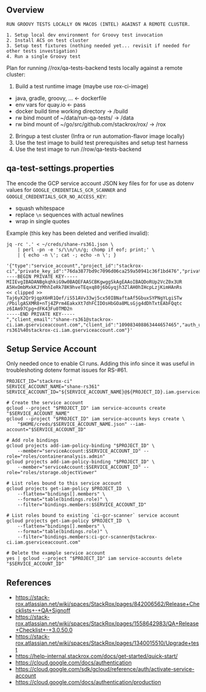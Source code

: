 Overview
--------

    RUN GROOVY TESTS LOCALLY ON MACOS (INTEL) AGAINST A REMOTE CLUSTER.

    1. Setup local dev environment for Groovy test invocation
    2. Install ACS on test cluster
    3. Setup test fixtures (nothing needed yet... revisit if needed for other tests investigation)
    4. Run a single Groovy test

Plan for running //rox/qa-tests-backend tests locally against a remote cluster:

1. Build a test runtime image (maybe use rox-ci-image)
  - java, gradle, groovy, ...                          <- dockerfile
  - env vars for quay.io                               <- pass
  - docker build time working directory                -> /build
  - rw bind mount of ~/data/run-qa-tests/              -> /data
  - rw bind mount of ~/go/src/github.com/stackrox/rox/ -> /rox
2. Bringup a test cluster (Infra or run automation-flavor image locally)
3. Use the test image to build test prerequisites and setup test harness
4. Use the test image to run //row/qa-tests-backend


qa-test-settings.properties
---------------------------

The encode the GCP service account JSON key files for for use as dotenv values
for `GOOGLE_CREDENTIALS_GCR_SCANNER` and `GOOGLE_CREDENTIALS_GCR_NO_ACCESS_KEY`:
* squash whitespace
* replace `\n` sequences with actual newlines
* wrap in single quotes

Example (this key has been deleted and verified invalid):
```
jq -rc '.' < ~/creds/shane-rs361.json \
    | perl -pn -e 's/\\n/\n/g; chomp if eof; print;' \
    | { echo -n \'; cat -; echo -n \'; }
```

    '{"type":"service_account","project_id":"stackrox-ci","private_key_id":"76da3877bd9c7096d06ca259a50941c36f1bd476","private_key":"-----BEGIN PRIVATE KEY-----
    MIIEvgIBADANBgkqhkiG9w0BAQEFAASCBKgwggSkAgEAAoIBAQDoRUp2VcZ0x3UR
    A5HxOmbMxkKJYMhhIeRk78K9hveTEqxq80j6bGyqjh3ZlAH0hIHcpLzjKimHAnRs
    << clipped >>
    Taj6yX2Qr9jqpX6HR1Qef/iS51AVv33wj5cx50IBNaftaAf5GbuxSYPNgYLgiSTw
    /PbilgASXMR8+nTj4ZPrm4EakxXt7dhFCIDOsHbGOa8MLsGjg4dDhTxtEAbFQqtc
    z6IAm97Cpg+dFK43Fu0TMD2n
    -----END PRIVATE KEY-----
    ","client_email":"shane-rs361@stackrox-ci.iam.gserviceaccount.com","client_id":"109083408863444657465","auth_uri":"https://accounts.google.com/o/oauth2/auth","token_uri":"https://oauth2.googleapis.com/token","auth_provider_x509_cert_url":"https://www.googleapis.com/oauth2/v1/certs","client_x509_cert_url":"https://www.googleapis.com/robot/v1/metadata/x509/shane-rs361%40stackrox-ci.iam.gserviceaccount.com"}'


Setup Service Account
---------------------

Only needed once to enable CI runs. Adding this info since it was useful in troubleshoting
dotenv format issues for RS-#61.

```
PROJECT_ID="stackrox-ci"
SERVICE_ACCOUNT_NAME="shane-rs361"
SERVICE_ACCOUNT_ID="${SERVICE_ACCOUNT_NAME}@${PROJECT_ID}.iam.gserviceaccount.com"

# Create the service account
gcloud --project "$PROJECT_ID" iam service-accounts create "$SERVICE_ACCOUNT_NAME"
gcloud --project "$PROJECT_ID" iam service-accounts keys create \
    "$HOME/creds/$SERVICE_ACCOUNT_NAME.json" --iam-account="$SERVICE_ACCOUNT_ID"

# Add role bindings
gcloud projects add-iam-policy-binding "$PROJECT_ID" \
    --member="serviceAccount:$SERVICE_ACCOUNT_ID" --role="roles/containeranalysis.admin"
gcloud projects add-iam-policy-binding "$PROJECT_ID" \
    --member="serviceAccount:$SERVICE_ACCOUNT_ID" --role="roles/storage.objectViewer"

# List roles bound to this service account
gcloud projects get-iam-policy $PROJECT_ID  \
    --flatten="bindings[].members" \
    --format="table(bindings.role)" \
    --filter="bindings.members:$SERVICE_ACCOUNT_ID"

# List roles bound to existing `ci-gcr-scanner` service account
gcloud projects get-iam-policy $PROJECT_ID  \
    --flatten="bindings[].members" \
    --format="table(bindings.role)" \
    --filter="bindings.members:ci-gcr-scanner@stackrox-ci.iam.gserviceaccount.com"

# Delete the example service account
yes | gcloud --project "$PROJECT_ID" iam service-accounts delete "$SERVICE_ACCOUNT_ID"
```


References
----------

* https://stack-rox.atlassian.net/wiki/spaces/StackRox/pages/842006562/Release+Checklists+-+QA+Signoff
* https://stack-rox.atlassian.net/wiki/spaces/StackRox/pages/1558642983/QA+Release+Checklist+-+3.0.50.0
* https://stack-rox.atlassian.net/wiki/spaces/StackRox/pages/1340015510/Upgrade+test
* https://help-internal.stackrox.com/docs/get-started/quick-start/
* https://cloud.google.com/docs/authentication
* https://cloud.google.com/sdk/gcloud/reference/auth/activate-service-account
* https://cloud.google.com/docs/authentication/production
